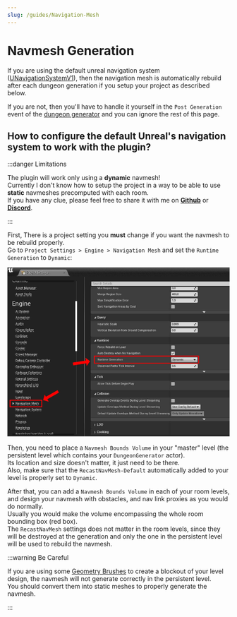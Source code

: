 ```yaml
---
slug: /guides/Navigation-Mesh
---
```


# Navmesh Generation

If you are using the default unreal navigation system ([UNavigationSystemV1](https://docs.unrealengine.com/5.0/en-US/basic-navigation-in-unreal-engine/)), then the navigation mesh is automatically rebuild after each dungeon generation if you setup your project as described below.

If you are not, then you'll have to handle it yourself in the `Post Generation` event of the [dungeon generator](../Getting-Started/Generating-Dungeon/Dungeon-Generator.md) and you can ignore the rest of this page.

## How to configure the default Unreal's navigation system to work with the plugin?

:::danger Limitations

The plugin will work only using a **dynamic** navmesh!\
Currently I don't know how to setup the project in a way to be able to use **static** navmeshes precomputed with each room.\
If you have any clue, please feel free to share it with me on [**Github**](https://github.com/BenPyton/ProceduralDungeon/issues) or [**Discord**](https://discord.gg/YE2dPda2CC).

:::

First, There is a project setting you **must** change if you want the navmesh to be rebuild properly.\
Go to `Project Settings > Engine > Navigation Mesh` and set the `Runtime Generation` to `Dynamic`:

![](../Images/NavMeshSettings.jpg)

Then, you need to place a `Navmesh Bounds Volume` in your "master" level (the persistent level which contains your `DungeonGenerator` actor).\
Its location and size doesn't matter, it just need to be there.\
Also, make sure that the `RecastNavMesh-Default` automatically added to your level is properly set to `Dynamic`.

After that, you can add a `Navmesh Bounds Volume` in each of your room levels, and design your navmesh with obstacles, and nav link proxies as you would do normally.\
Usually you would make the volume encompassing the whole room bounding box (red box).\
The `RecastNavMesh` settings does not matter in the room levels, since they will be destroyed at the generation and only the one in the persistent level will be used to rebuild the navmesh.

:::warning Be Careful

If you are using some [Geometry Brushes](Geometry-Brushes.md) to create a blockout of your level design, the navmesh will not generate correctly in the persistent level.\
You should convert them into static meshes to properly generate the navmesh.

:::
